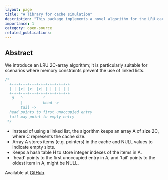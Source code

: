 ```yaml
---
layout: page
title: "A library for cache simulation"
description: "This package implements a novel algorithm for the LRU cache eviction policy using a fixed-size array."
importance: 1
category: open-source
related_publications: 
---
```


## Abstract
We introduce an LRU 2C-array algorithm; it is particularly suitable for scenarios where memory constraints prevent the use of linked lists. 
```cpp
/*
  +-+-+-+-+-+-+-+-+-+-+-+-+-+
  | | |x| |x| |x| | | | | | |
  +-+-+-+-+-+-+-+-+-+-+-+-+-+
   0   ^         ^
	   |         head ->
	   tail ->
  head points to first unoccupied entry
  tail may point to empty entry
 */
```
- Instead of using a linked list, the algorithm keeps an array A of size 2C, where C represents the cache size.
- Array A stores items (e.g. pointers) in the cache and NULL values to indicate empty slots.
- Keeps a hash table H to store integer indexes of the items in A.
- 'head' points to the first unoccupied entry in A, and 'tail' points to the oldest item in A, might be NULL.

Available at [GitHub](https://github.com/Effygal/cachesim-cpp).

